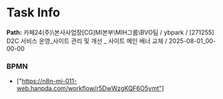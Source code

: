 # Task Info

**Path:** 카페24(주)\본사사업장\[CG]MI본부\MIH그룹\BVO팀 / ybpark / [271255] D2C 서비스 운영_사이트 관리 및 개선 _ 사이트 메인 배너 교체 / 2025-08-01_00-00-00

### BPMN
- ["https://n8n-mi-011-web.hanpda.com/workflow/r5DwWzgKQF6O5ymt"]

